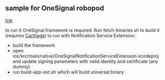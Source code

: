 ## sample for OneSignal robopod
[link](https://github.com/dkimitsa/robovm-robopods/tree/alt/onesignal)

to run it OneSignal.framework is required. Run fetch-binaries.sh to build it (requires [Carthage](https://github.com/Carthage/Carthage#installing-carthage))
to run with Notification Service Extension:
 - build the framework
 - open ios/src/main/native/OneSignalNotificationServiceExtension.xcodeproj and update signing parameters with valid identity and certificate (any dummy)
 - run build-app-ext.sh which will build universal binary
